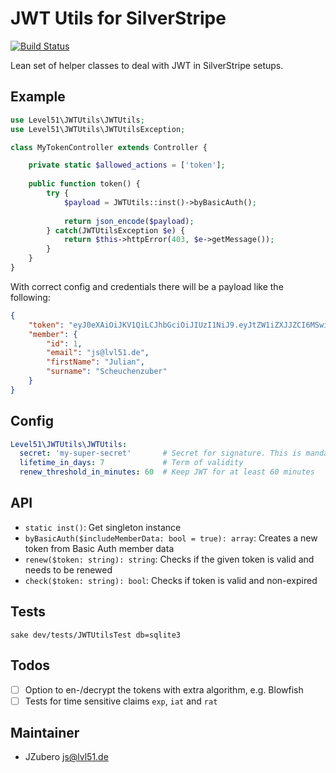# JWT Utils for SilverStripe
[![Build Status](https://travis-ci.org/Level51/silverstripe-jwt-utils.svg?branch=master)](https://travis-ci.org/Level51/silverstripe-jwt-utils)

Lean set of helper classes to deal with JWT in SilverStripe setups. 

## Example

```php
use Level51\JWTUtils\JWTUtils;
use Level51\JWTUtils\JWTUtilsException;

class MyTokenController extends Controller {

    private static $allowed_actions = ['token'];
    
    public function token() {
        try {
            $payload = JWTUtils::inst()->byBasicAuth();
            
            return json_encode($payload);
        } catch(JWTUtilsException $e) {
            return $this->httpError(403, $e->getMessage());
        }
    }
}
```

With correct config and credentials there will be a payload like the following:

```json
{
	"token": "eyJ0eXAiOiJKV1QiLCJhbGciOiJIUzI1NiJ9.eyJtZW1iZXJJZCI6MSwiaXNzIjoiaHR0cDpcL1wvc2lsdmVyZ3JvdW5kLm1lXC8iLCJleHAiOjE1MTgyNzMwMjIsImlhdCI6MTUxNzY2ODIyMiwicmF0IjoxNTE3NjY4MjIyLCJqdGkiOiI0ZjIyMjViNS0wMzE5LTQ3YTMtYWNjMy1jOWJlNDk4MDc1NTIifQ.vQLLzmB7rWkwQDomAuC6Bfm-J0ITsIfFq4wL8UMAAJs",
	"member": {
		"id": 1,
		"email": "js@lvl51.de",
		"firstName": "Julian",
		"surname": "Scheuchenzuber"
	}
}
```

## Config

```yaml
Level51\JWTUtils\JWTUtils:
  secret: 'my-super-secret'       # Secret for signature. This is mandatory and there is no default value
  lifetime_in_days: 7             # Term of validity
  renew_threshold_in_minutes: 60  # Keep JWT for at least 60 minutes
```

## API

- `static inst()`: Get singleton instance
- `byBasicAuth($includeMemberData: bool = true): array`: Creates a new token from Basic Auth member data
- `renew($token: string): string`: Checks if the given token is valid and needs to be renewed
- `check($token: string): bool`: Checks if token is valid and non-expired 

## Tests

`sake dev/tests/JWTUtilsTest db=sqlite3`

## Todos
- [ ] Option to en-/decrypt the tokens with extra algorithm, e.g. Blowfish
- [ ] Tests for time sensitive claims `exp`, `iat`  and `rat`

## Maintainer
- JZubero <js@lvl51.de>